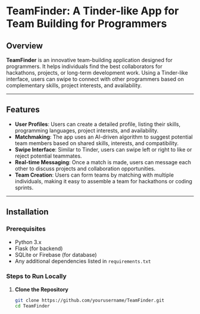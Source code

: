 # TeamFinder: A Tinder-like App for Team Building for Programmers

## Overview

**TeamFinder** is an innovative team-building application designed for programmers. It helps individuals find the best collaborators for hackathons, projects, or long-term development work. Using a Tinder-like interface, users can swipe to connect with other programmers based on complementary skills, project interests, and availability.

---

## Features

- **User Profiles**: Users can create a detailed profile, listing their skills, programming languages, project interests, and availability.
- **Matchmaking**: The app uses an AI-driven algorithm to suggest potential team members based on shared skills, interests, and compatibility.
- **Swipe Interface**: Similar to Tinder, users can swipe left or right to like or reject potential teammates.
- **Real-time Messaging**: Once a match is made, users can message each other to discuss projects and collaboration opportunities.
- **Team Creation**: Users can form teams by matching with multiple individuals, making it easy to assemble a team for hackathons or coding sprints.

---

## Installation

### Prerequisites

- Python 3.x
- Flask (for backend)
- SQLite or Firebase (for database)
- Any additional dependencies listed in `requirements.txt`

### Steps to Run Locally

1. **Clone the Repository**
   ```bash
   git clone https://github.com/yourusername/TeamFinder.git
   cd TeamFinder

